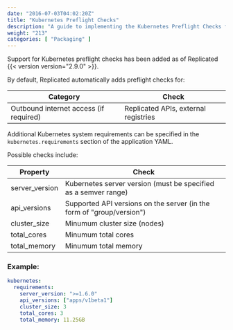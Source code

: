 ```yaml
---
date: "2016-07-03T04:02:20Z"
title: "Kubernetes Preflight Checks"
description: "A guide to implementing the Kubernetes Preflight Checks feature to analyze customer systems to determine if the environment meets the minimum requirements for installation or update."
weight: "213"
categories: [ "Packaging" ]
---
```


Support for Kubernetes preflight checks has been added as of Replicated {{< version version="2.9.0" >}}.

By default, Replicated automatically adds preflight checks for:

| **Category** | **Check** |
|--------------|-----------|
| Outbound internet access (if required) | Replicated APIs, external registries |

Additional Kubernetes system requirements can be specified in the `kubernetes.requirements` section of the application YAML.

Possible checks include:

| **Property** | **Check** |
|--------------|-----------|
| server_version | Kubernetes server version (must be specified as a semver range) |
| api_versions | Supported API versions on the server (in the form of "group/version") |
| cluster_size | Minumum cluster size (nodes) |
| total_cores | Minumum total cores |
| total_memory | Minumum total memory |

### Example:

```yaml
kubernetes:
  requirements:
    server_version: ">=1.6.0"
    api_versions: ["apps/v1beta1"]
    cluster_size: 3
    total_cores: 3
    total_memory: 11.25GB
```
